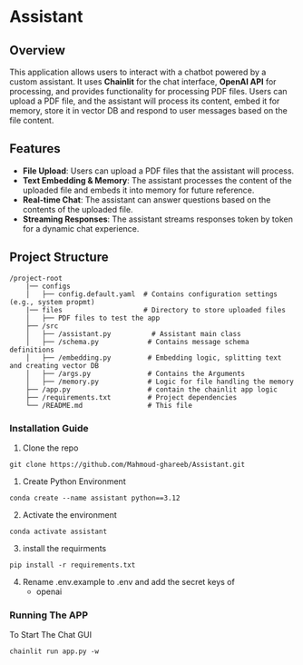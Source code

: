 # Assistant

## Overview

This application allows users to interact with a chatbot powered by a custom assistant. It uses **Chainlit** for the chat interface, **OpenAI API** for processing, and provides functionality for processing PDF files. Users can upload a PDF file, and the assistant will process its content, embed it for memory, store it in vector DB and respond to user messages based on the file content.

## Features

- **File Upload**: Users can upload a PDF files that the assistant will process.
- **Text Embedding & Memory**: The assistant processes the content of the uploaded file and embeds it into memory for future reference.
- **Real-time Chat**: The assistant can answer questions based on the contents of the uploaded file.
- **Streaming Responses**: The assistant streams responses token by token for a dynamic chat experience.

## Project Structure

```
/project-root
    |── configs
    │   ├── config.default.yaml  # Contains configuration settings (e.g., system propmt)
    |── files                    # Directory to store uploaded files
    │   ├── PDF files to test the app 
    ├── /src  
    │   ├── /assistant.py          # Assistant main class
    │   ├── /schema.py            # Contains message schema definitions
    │   ├── /embedding.py         # Embedding logic, splitting text and creating vector DB
    │   ├── /args.py              # Contains the Arguments
    │   ├── /memory.py            # Logic for file handling the memory
    ├── /app.py                   # contain the chainlit app logic
    ├── /requirements.txt         # Project dependencies
    └── /README.md                # This file

```

### Installation Guide

1. Clone the repo
```shell
git clone https://github.com/Mahmoud-ghareeb/Assistant.git
``` 

1. Create Python Environment
```shell
conda create --name assistant python==3.12
```

2. Activate the environment
```shell
conda activate assistant
```

3. install the requirments
```shell
pip install -r requirements.txt
```

4. Rename .env.example to .env and add the secret keys of 
    - openai


### Running The APP

To Start The Chat GUI
```shell
chainlit run app.py -w
```


